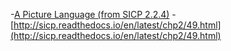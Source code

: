 -[A Picture Language (from SICP 2.2.4)](http://www.biwascheme.org/demo/pictlang.html)
-[http://sicp.readthedocs.io/en/latest/chp2/49.html](http://sicp.readthedocs.io/en/latest/chp2/49.html)